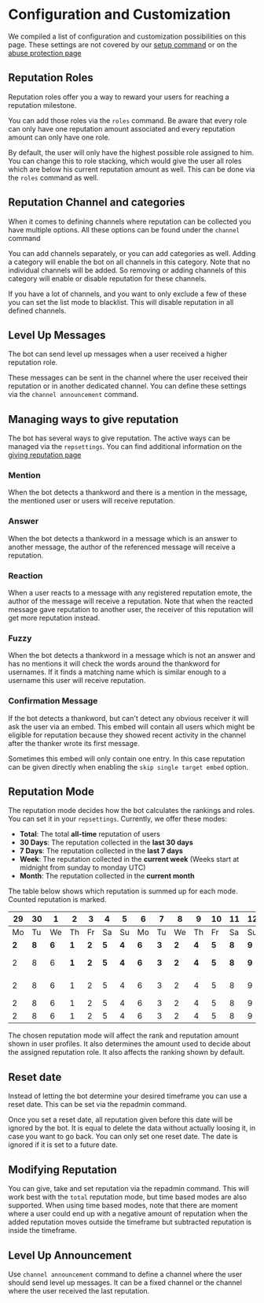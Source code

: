 # Configuration and Customization

We compiled a list of configuration and customization possibilities on this page. These settings are not covered by
our [setup command](setup.md) or on the [abuse protection page](abuse_protection.md)

## Reputation Roles

Reputation roles offer you a way to reward your users for reaching a reputation milestone.

You can add those roles via the `roles` command. Be aware that every role can only have one reputation amount
associated and every reputation amount can only have one role.

By default, the user will only have the highest possible role assigned to him. You can change this to role stacking,
which would give the user all roles which are below his current reputation amount as well. This can be done via the
`roles` command as well.

## Reputation Channel and categories

When it comes to defining channels where reputation can be collected you have multiple options. All these options
can be found under the `channel` command

You can add channels separately, or you can add categories as well. Adding a category will enable the bot on all
channels in this category. Note that no individual channels will be added. So removing or adding channels of this
category will enable or disable reputation for these channels.

If you have a lot of channels, and you want to only exclude a few of these you can set the list mode to blacklist.
This will disable reputation in all defined channels.

## Level Up Messages

The bot can send level up messages when a user received a higher reputation role.

These messages can be sent in the channel where the user received their reputation or in another dedicated channel.
You can define these settings via the `channel announcement` command.

## Managing ways to give reputation

The bot has several ways to give reputation. The active ways can be managed via the `repsettings`. You can find
additional information on the [giving reputation page](give_reputation.md)

### Mention

When the bot detects a thankword and there is a mention in the message, the mentioned user or users will receive
reputation.

### Answer

When the bot detects a thankword in a message which is an answer to another message, the author of the referenced
message will receive a reputation.

### Reaction

When a user reacts to a message with any registered reputation emote, the author of the message will receive a
reputation. Note that when the reacted message gave reputation to another user, the receiver of this reputation will
get more reputation instead.

### Fuzzy

When the bot detects a thankword in a message which is not an answer and has no mentions it will check the words
around the thankword for usernames. If it finds a matching name which is similar enough to a username this user
will receive reputation.

### Confirmation Message

If the bot detects a thankword, but can't detect any obvious receiver it will ask the user via an embed. This embed
will contain all users which might be eligible for reputation because they showed recent activity in the channel
after the thanker wrote its first message.

Sometimes this embed will only contain one entry. In this case reputation can be given directly when enabling the
`skip single target embed` option.

## Reputation Mode

The reputation mode decides how the bot calculates the rankings and roles. You can set it in your `repsettings`.
Currently, we offer these modes:

- **Total**: The total **all-time** reputation of users
- **30 Days**: The reputation collected in the **last 30 days**
- **7 Days**: The reputation collected in the **last 7 days**
- **Week**: The reputation collected in the **current week** (Weeks start at midnight from sunday to monday UTC)
- **Month**: The reputation collected in the **current month**

The table below shows which reputation is summed up for each mode. Counted reputation is marked.

| 29    | 30    | 1     | 2     | 3     | 4     | 5     | 6     | 7     | 8     | 9     | 10    | 11    | 12    | 13    | 14    | 15    | 16    | 17    | 18    | 19    | 20    | 21    | 22    | 23    | 24    | 25    | 26    | 27    | 28    | 1     | 2     | 3     | Mode    | Reputation |         
|-------|-------|-------|-------|-------|-------|-------|-------|-------|-------|-------|-------|-------|-------|-------|-------|-------|-------|-------|-------|-------|-------|-------|-------|-------|-------|-------|-------|-------|-------|-------|-------|-------|---------|------------|
| Mo    | Tu    | We    | Th    | Fr    | Sa    | Su    | Mo    | Tu    | We    | Th    | Fr    | Sa    | Su    | Mo    | Tu    | We    | Th    | Fr    | Sa    | Su    | Mo    | Tu    | We    | Th    | Fr    | Sa    | Su    | Mo    | Tu    | We    | Th    | Fr    |         | Su         |
| **2** | **8** | **6** | **1** | **2** | **5** | **4** | **6** | **3** | **2** | **4** | **5** | **8** | **9** | **1** | **2** | **4** | **3** | **4** | **8** | **5** | **2** | **3** | **4** | **2** | **3** | **4** | **5** | **2** | **0** | **5** | **0** | **3** | Total   | 125        |
| 2     | 8     | 6     | **1** | **2** | **5** | **4** | **6** | **3** | **2** | **4** | **5** | **8** | **9** | **1** | **2** | **4** | **3** | **4** | **8** | **5** | **2** | **3** | **4** | **2** | **3** | **4** | **5** | **2** | **0** | **5** | **0** | **3** | 30 Days | 109        |
| 2     | 8     | 6     | 1     | 2     | 5     | 4     | 6     | 3     | 2     | 4     | 5     | 8     | 9     | 1     | 2     | 4     | 3     | 4     | 8     | 5     | 2     | 3     | 4     | 2     | 3     | **4** | **5** | **2** | **0** | **5** | **0** | **3** | 7 Days  | 19         |
| 2     | 8     | 6     | 1     | 2     | 5     | 4     | 6     | 3     | 2     | 4     | 5     | 8     | 9     | 1     | 2     | 4     | 3     | 4     | 8     | 5     | 2     | 3     | 4     | 2     | 3     | 4     | 5     | **2** | **0** | **5** | **0** | **3** | Week    | 10         |
| 2     | 8     | 6     | 1     | 2     | 5     | 4     | 6     | 3     | 2     | 4     | 5     | 8     | 9     | 1     | 2     | 4     | 3     | 4     | 8     | 5     | 2     | 3     | 4     | 2     | 3     | 4     | 5     | 2     | 0     | **5** | **0** | **3** | Month   | 8          |
                                                                                           
The chosen reputation mode will affect the rank and reputation amount shown in user profiles. It also determines the 
amount used to decide about the assigned reputation role. It also affects the ranking shown by default.

## Reset date

Instead of letting the bot determine your desired timeframe you can use a reset date. This can be set via the 
repadmin command.

Once you set a reset date, all reputation given before this date will be ignored by the bot. It is equal to delete 
the data without actually loosing it, in case you want to go back. You can only set one reset date. The date is 
ignored if it is set to a future date.


## Modifying Reputation

You can give, take and set reputation via the repadmin command. This will work best with the `total` reputation mode,
but time based modes are also supported. When using time based modes, note that there are moment where a user could
end up with a negative amount of reputation when the added reputation moves outside the timeframe but subtracted
reputation is inside the timeframe.

## Level Up Announcement

Use `channel announcement` command to define a channel where the user should send level up messages. It can be a 
fixed channel or the channel where the user received the last reputation.
